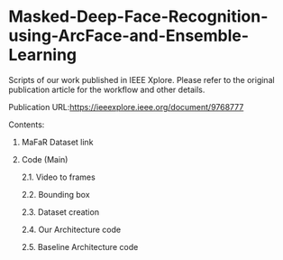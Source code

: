 # Masked-Deep-Face-Recognition-using-ArcFace-and-Ensemble-Learning

Scripts of our work published in IEEE Xplore. Please refer to the original publication article for the workflow and other details. 

Publication URL:https://ieeexplore.ieee.org/document/9768777 

Contents:
1. MaFaR Dataset link
2. Code (Main)
 
    2.1. Video to frames

    2.2. Bounding box 
  
    2.3. Dataset creation
  
    2.4. Our Architecture code
 
    2.5. Baseline Architecture code  
